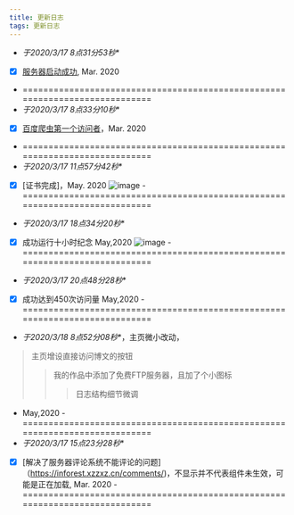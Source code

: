 ```yaml
---
title: 更新日志
tags: 更新日志
---
```



- *于2020/3/17 8点31分53秒**
- [x] [服务器启动成功](https://inforest.xzzxz.cn/#/4/1/), Mar. 2020
- ============================================================================
- *于2020/3/17 8点33分10秒**
- [x] [百度爬虫第一个访问者](https://inforest.xzzxz.cn/#/4/1/)，Mar. 2020
- ============================================================================
- *于2020/3/17 11点57分42秒**
- [x] [证书完成]，May. 2020 ![image](http://m.qpic.cn/psc?/V14LwYwV33h6v1/4r5V*ti6WXpFIFXipK.NEieQhZi6YQuUfEuWFsNqng4tTNgpAjXqd.2TGhkvymfLFzTmmF2EIA2dibQ0c5M.UGMd.akELzRz39Wa15o0hvk!/b&bo=oAHYAaAB2AEDGTw!&rf=viewer_4&t=5)
-　============================================================================
- *于2020/3/17 18点34分20秒**
- [x] 成功运行十小时纪念 May,2020 ![image](https://ss1.bdstatic.com/70cFuXSh_Q1YnxGkpoWK1HF6hhy/it/u=2362196916,3209296707&fm=26&gp=0.jpg)
-　============================================================================
- *于2020/3/17 20点48分28秒**
- [x] 成功达到450次访问量 May,2020
-　============================================================================
- *于2020/3/18 8点52分08秒**，主页微小改动， 
> 主页增设直接访问博文的按钮
>> 我的作品中添加了免费FTP服务器，且加了个小图标
>>> 日志结构细节微调
- May,2020
-　============================================================================
- *于2020/3/17 15点23分28秒**
- [x] [解决了服务器评论系统不能评论的问题]（https://inforest.xzzxz.cn/comments/)，不显示并不代表组件未生效，可能是正在加载, Mar. 2020
-　============================================================================
<script 
          src="https://utteranc.es/client.js"
          repo="2398954487/pinlunchucun"
          issue-term = "url"
          theme="github-dark"
          crossorigin="anonymous"
          async>
         ></script>

